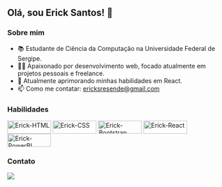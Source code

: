 ## Olá, sou Erick Santos! 👋

### Sobre mim
- 📚 Estudante de Ciência da Computação na Universidade Federal de Sergipe.
- 👨‍💻 Apaixonado por desenvolvimento web, focado atualmente em projetos pessoais e freelance.
- 🌱 Atualmente aprimorando minhas habilidades em React.
- 📫 Como me contatar: ericksresende@gmail.com

### Habilidades
<div style="display: inline_block">
  <img align="center" alt="Erick-HTML" height="30" width="100" src="https://img.shields.io/badge/html5-%23E34F26.svg?style=for-the-badge&logo=html5&logoColor=white">
  <img align="center" alt="Erick-CSS" height="30" width="100" src="https://img.shields.io/badge/css3-%231572B6.svg?style=for-the-badge&logo=css3&logoColor=white">
  <img align="center" alt="Erick-Bootstrap" height="30" width="100" src="https://img.shields.io/badge/bootstrap-%23563D7C.svg?style=for-the-badge&logo=bootstrap&logoColor=white">
  <img align="center" alt="Erick-React" height="30" width="100" src="https://img.shields.io/badge/react-%2361DAFB.svg?style=for-the-badge&logo=react&logoColor=white">
  <img align="center" alt="Erick-PowerBI" height="30" width="100" src="https://img.shields.io/badge/PowerBI-F2C811?style=for-the-badge&logo=Power%20BI&logoColor=white">
</div>

### Contato
<div style="display: inline_block">
  <a href="https://www.linkedin.com/in/ericksresende/" target="_blank"><img src="https://img.shields.io/badge/-LinkedIn-%230077B5?style=for-the-badge&logo=linkedin&logoColor=white" target="_blank"></a> 
</div>
